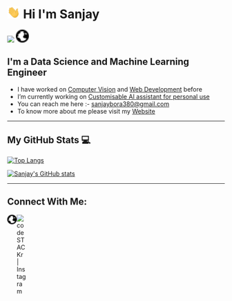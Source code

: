 # [<img src="https://raw.githubusercontent.com/ABSphreak/ABSphreak/master/gifs/Hi.gif" width="30px">][website] Hi I'm Sanjay


[<img height="30" src = "https://img.shields.io/badge/Instagram-E4405F?style=for-the-badge&logo=instagram&logoColor=white">][Instagram] 
[<img height="30" src="https://raw.githubusercontent.com/iconic/open-iconic/master/svg/globe.svg" />][website]

## I'm a Data Science and Machine Learning Engineer

- I have worked on [Computer Vision](https://github.com/sanjaybora04/LicensePlateDetection) and [Web Development][website] before
- I’m currently working on [Customisable AI assistant for personal use](https://github.com/sanjaybora04/hackathon) 
- You can reach me here :- [sanjaybora380@gmail.com](mailto:sanjaybora380@gmail.com)
- To know more about me please visit my [Website][website]

---

## My GitHub Stats 💻

[![Top Langs](https://github-readme-stats.vercel.app/api/top-langs/?username=sanjaybora04&hide=java,html,css&theme=dracula)](https://github.com/anuraghazra/github-readme-stats)

[![Sanjay's GitHub stats](https://github-readme-stats.vercel.app/api?username=sanjaybora04&theme=dracula)](https://github.com/anuraghazra/github-readme-stats)


[website]: https://www.sanjaybora.ml/
[instagram]: https://www.instagram.com/sanjaybora04/

---

## Connect With Me:

[<img align="left" alt="codeSTACKr.com" width="22px" src="https://raw.githubusercontent.com/iconic/open-iconic/master/svg/globe.svg" />][website]
[<img align="left" alt="codeSTACKr | Instagram" width="22px" src="https://cdn.jsdelivr.net/npm/simple-icons@v3/icons/instagram.svg" />][instagram]

